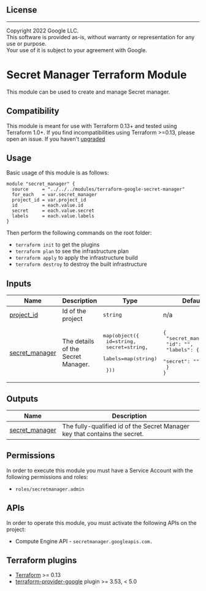 ## License
---
Copyright 2022 Google LLC.  
This software is provided as-is, without warranty or representation for any use or purpose.  
Your use of it is subject to your agreement with Google.  

# Secret Manager Terraform Module

This module can be used to create and manage Secret manager. 

## Compatibility
This module is meant for use with Terraform 0.13+ and tested using Terraform 1.0+. If you find incompatibilities using Terraform >=0.13, please open an issue.
 If you haven't
[upgraded](https://www.terraform.io/upgrade-guides/0-13.html)

## Usage

Basic usage of this module is as follows:

```
module "secret_manager" {
  source     = "../../../modules/terraform-google-secret-manager"
  for_each   = var.secret_manager
  project_id = var.project_id
  id         = each.value.id
  secret     = each.value.secret
  labels     = each.value.labels
}
```
Then perform the following commands on the root folder:

- `terraform init` to get the plugins
- `terraform plan` to see the infrastructure plan
- `terraform apply` to apply the infrastructure build
- `terraform destroy` to destroy the built infrastructure


## Inputs

| Name | Description | Type | Default | Required |
|------|-------------|------|---------|:--------:|
| <a name="input_project_id"></a> [project\_id](#input\_project\_id) | Id of the project | `string` | n/a | yes |
| <a name="input_secret_manager"></a> [secret\_manager](#input\_secret\_manager) | The details of the Secret Manager. | <pre>map(object({<br>    id=string,<br>    secret=string,<br>    labels=map(string)<br><br>  }))</pre> | <pre>{<br>  "secret_manager": {<br>    "id": "",<br>    "labels": {},<br>    "secret": ""<br>  }<br>}</pre> | no |

## Outputs

| Name | Description |
|------|-------------|
| <a name="output_secret_manager"></a> [secret\_manager](#output\_secret\_manager) | The fully-qualified id of the Secret Manager key that contains the secret. |


## Permissions

In order to execute this module you must have a Service Account with the following permissions and roles:
- `roles/secretmanager.admin`

## APIs

In order to operate this module, you must activate the following APIs on the project:

- Compute Engine API - `secretmanager.googleapis.com.`

## Terraform plugins

- [Terraform](https://www.terraform.io/downloads.html) >= 0.13
- [terraform-provider-google](https://github.com/terraform-providers/terraform-provider-google) plugin >= 3.53, < 5.0
